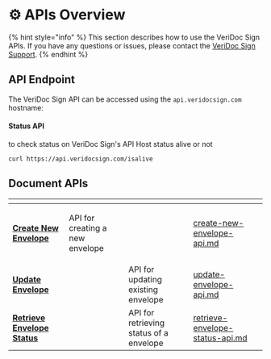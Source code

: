 # ⚙ APIs Overview

{% hint style="info" %}
This section describes how to use the VeriDoc Sign APIs. If you have any questions or issues, please contact the [VeriDoc Sign Support](https://veridocsign.com/contactus).
{% endhint %}

## API Endpoint

The VeriDoc Sign API can be accessed using the `api.veridocsign.com` hostname:

#### Status API

to check status on VeriDoc Sign's API Host status alive or not

```shell
curl https://api.veridocsign.com/isalive
```

## Document APIs

<table data-view="cards"><thead><tr><th></th><th></th><th></th><th data-hidden data-card-target data-type="content-ref"></th><th data-hidden data-card-cover data-type="files"></th></tr></thead><tbody><tr><td><a href="create-new-envelope-api.md"><strong>Create New Envelope</strong></a><strong></strong></td><td><p></p><p>API for creating a new envelope</p></td><td></td><td><a href="create-new-envelope-api.md">create-new-envelope-api.md</a></td><td></td></tr><tr><td><strong></strong><a href="update-envelope-api.md"><strong>Update Envelope</strong></a><strong></strong></td><td></td><td>API for updating existing envelope</td><td><a href="update-envelope-api.md">update-envelope-api.md</a></td><td></td></tr><tr><td><strong></strong><a href="retrieve-envelope-status-api.md"><strong>Retrieve Envelope Status</strong></a><strong></strong></td><td></td><td>API for retrieving status of a envelope</td><td><a href="retrieve-envelope-status-api.md">retrieve-envelope-status-api.md</a></td><td></td></tr></tbody></table>

####
